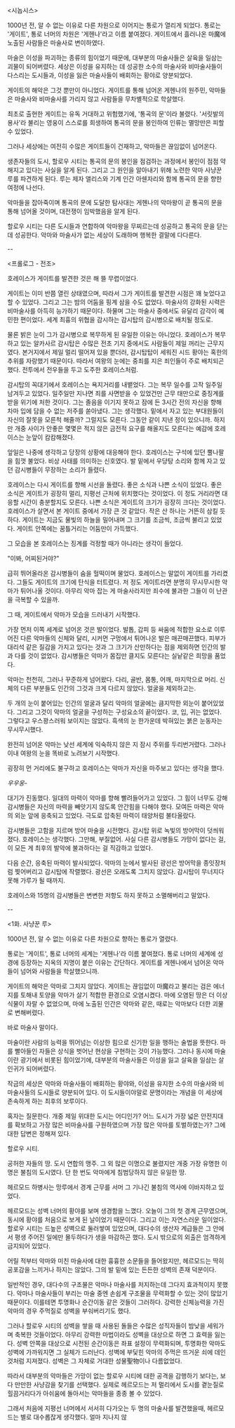 <시놉시스>

1000년 전, 알 수 없는 이유로 다른 차원으로 이어지는 통로가 열리게 되었다. 통로는 '게이트', 통로 너머의 차원은 '게헨나'라고 이름 붙여졌다. 게이트에서 흘러나온 마魔에 노출된 사람들은 마술사로 변이하였다.

마술은 이성을 파괴하는 종류의 힘이었기 때문에, 대부분의 마술사들은 살육을 일삼는 괴물이 되어버렸다. 세상은 이성을 유지하는 데 성공한 소수의 마술사와 비마술사들이 다스리는 도시들과, 이성을 잃은 마술사들이 배회하는 황야로 양분되었다.

게이트의 해악은 그것 뿐만이 아니었다. 게이트를 통해 넘어온 게헨나의 원주민, 악마들은 마술사와 비마술사를 가리지 않고 사람들을 무차별적으로 학살했다.

최초로 출현한 게이트는 유독 거대하고 위험했기에, '통곡의 문'이라 불렸다. '서릿발의 용사'라 불리는 영웅이 스스로를 희생하여 통곡의 문을 봉인하여 인류는 멸망만은 피할 수 있었다.

그러나 세상에는 여전히 수많은 게이트들이 건재하고, 악마들은 끊임없이 넘어온다.

생존자들의 도시, 할로우 시티는 통곡의 문의 봉인을 점검하는 과정에서 봉인이 점점 약해지고 있다는 사실을 알게 된다. 그리고 그 원인을 알아내기 위해 노련한 악마 사냥꾼 루를 파견하게 된다. 루는 제자 앨리스와 기계 인간 아쉔자리와 함께 통곡의 문을 향한 여정에 나선다.

악마들을 잡아죽이며 통곡의 문에 도달한 탐사대는 게헨나의 악마왕이 곧 통곡의 문을 통해 넘어올 것이며, 대전쟁이 임박했음을 알게 된다.

할로우 시티는 다른 도시들과 연합하여 악마왕을 무찌르는데 성공하고 통곡의 문을 닫는데 성공한다. 악마와 마술사가 없는 세상이 도래하며 행복한 결말에 다다른다.

--

<프롤로그 - 전조>

호레이스가 게이트를 발견한 것은 해 뜰 무렵이었다.

게이트는 이미 반쯤 열린 상태였으며, 따라서 그가 게이트를 발견한 시점은 꽤 늦었다고 할 수 있었다. 그리고 그는 밤의 어둠을 핑계 삼을 수도 없었다. 마술사의 강화된 시력은 비마술사를 아득히 능가하기 때문이다. 하물며 그는 마술사 중에서도 유달리 감각이 예민한 편이었다. 세계 최흉의 위협을 감시하는 감시탑의 감시병으로 배치될 정도로.

물론 밝은 눈이 그가 감시병으로 복무하게 된 유일한 이유는 아니었다. 호레이스가 복무하고 있는 알카사르 감시탑은 수많은 전초 기지 중에서도 사람들이 제일 꺼리는 근무지였다. 본거지에서 제일 멀리 떨어져 있을 뿐더러, 감시탑탑이 세워진 시드 황야는 혹한의 추위를 자랑했기 때문이다. 따라서 여왕의 눈에는 중죄를 지은 죄인들이 주로 배치되곤 했다. 전투에서 전우들을 두고 도주한 호레이스처럼.

감시탑의 꼭대기에서 호레이스는 욕지거리를 내뱉었다. 그는 복무 일수를 고작 일주일 남겨두고 있었다. 일주일만 지나면 죄를 사면받을 수 있었건만 근무 태만으로 중징계를 받을 위기에 처한 것이다. 그는 졸음을 이기지 못하고 잠에 든 3시간 전의 자신을 향해 차마 입에 담을 수 없는 저주를 쏟아냈다. 그는 생각했다. 밑에서 자고 있는 부대원들이 자신의 잘못을 모른척 해줄까? 그럴지도 모른다. 그동안 같이 지낸 정이 있으니까. 하지만 개중 사이가 안좋은 몇몇은 적지 않은 금전적 요구를 해올지도 모른다는 예감에 호레이스는 눈앞이 캄캄해졌다.

앞일은 나중에 생각하고 당장의 상황에 대응해야 한다. 호레이스는 구석에 있던 뿔나팔을 힘껏 불었다. 비상 사태를 의미하는 신호였다. 발 밑에서 우당탕 소리와 함께 자고 있던 감시병들이 무장하는 소리가 들렸다.

호레이스는 다시 게이트를 향해 시선을 돌렸다. 좋은 소식과 나쁜 소식이 있었다. 좋은 소식은 게이트가 굉장히 멀리, 지평선 근처에 위치했다는 것이었다. 이 정도 거리라면 대응할 시간이 충분할지도 모른다. 나쁜 소식은 게이트의 크기가 굉장히 크다는 것이었다. 호레이스가 살면서 본 게이트 중에서 가장 큰 것 같았다. 작은 산 하나는 거뜬히 삼킬 듯 하다. 게이트는 지금도 물빛의 하늘을 밀어내며 그 크기를 조금씩, 조금씩 불리고 있었다. 게이트 안쪽에는 꿈틀거리는 어둠만이 가득했다.

그 모습을 본 호레이스는 징계를 걱정할 때가 아니라는 생각이 들었다.

"이봐, 어찌된거야?"

급히 뛰어올라온 감시병들이 숨을 헐떡이며 물었다. 호레이스는 말없이 게이트를 가리켰다. 그들도 게이트의 크기에 탄식을 터트렸다. 저 정도 게이트라면 분명히 무시무시한 악마가 튀어나올 것이다. 아무리 악마 잡는 게 마술사라지만 죄수에 불과한 그들이 이 난관을 극복할 수 있을까.

그 때, 게이트에서 악마가 모습을 드러내기 시작했다.

가장 먼저 이쪽 세계로 넘어온 것은 발이었다. 발톱, 갑피 등 싸움에 적합한 요소로 이루어진 다른 악마들의 신체와 달리, 시커먼 구멍에서 튀어나온 발은 매끈매끈했다. 피부가 대리석 같은 질감을 가지고 있다는 것과 그 크기가 산만하다는 점을 제외하면 인간의 발과 다를 것이 없었다. 감시병들은 악마가 몸집만 클지도 모른다는 실낱같은 희망을 품었다.

악마는 천천히, 그러나 꾸준하게 넘어왔다. 다리, 골반, 몸통, 어깨, 마지막으로 머리. 신체의 다른 부분들도 인간의 그것과 크게 다르지 않았다. 얼굴을 제외하고는.

두 개의 눈이 붙어있는 인간의 얼굴과 달리 악마의 얼굴에는 큼지막한 외눈이 붙어있었다. 그리고 그것이 악마의 얼굴을 구성하는 구성요소의 끝이었다. 코, 입, 귀는 없었다. 그렇다고 우스꽝스러워 보이지는 않았다. 흑색의 눈 한가운데 박혀있는 붉은 눈동자는 무시무시했다.

완전히 넘어온 악마는 낮선 세계에 익숙하지 않은 지 잠시 주위를 두리번거렸다. 그러나 이내 여왕의 눈을 똑바로 노려보기 시작했다.

굉장히 먼 거리에도 불구하고 호레이스는 악마가 자신을 마주보고 있다는 생각을 했다.

_우우웅-_

대기가 진동했다. 일대의 마력이 악마를 향해 빨려들어가고 있었다. 그 힘이 너무도 강해 감시병들은 자신의 마력을 빼앗기지 않도록 안간힘을 다해야 했다. 모여든 마력은 악마의 외눈 앞에 응축되고 있었다. 극도로 압축된 마력이 태양처럼 불타올랐다.

감시병들은 고함을 지르며 방어 마술을 시전했다. 감시탑 위로 녹빛의 방어막이 덧씌워졌다. 호레이스는 생각했다. 그만해, 부질없어. 사실 다른 감시병들도 가망이 없다는 걸, 이 모든 게 최후의 발악에 불과하다는 걸 직감하고 있었다.

다음 순간, 응축된 마력이 발사되었다. 악마의 눈에서 발사된 광선은 방어막을 종잇장처럼 찢어버리고 감시탑에 작렬했다. 광선은 오래도록 그치지 않았다. 감시탑이 무너지다 못해 가루가 될 때까지.

호레이스와 15명의 감시병들은 변변한 저항도 하지 못하고 소멸해버리고 말았다.

--

<1화. 사냥꾼 루>

1000년 전, 알 수 없는 이유로 다른 차원으로 향하는 통로가 열렸다.

통로는 '게이트', 통로 너머의 세계는 '게헨나'라 이름 붙여졌다. 통로 너머의 세계에 성경에 등장하는 지옥의 지명이 붙은 이유는 간단하다. 게이트를 게헨나에서 넘어온 악마들이 넘어와 사람들을 학살했으니까.

게이트의 해악은 악마로 그치지 않았다. 게이트는 끊임없이 마魔라고 불리는 검은 에너지를 토해내 토양을 악마가 살기 적합한 환경으로 오염시켰다. 마에 오염된 땅은 더 이상 식물이 자랄 수 없었으며, 마에 노출된 인간은 악마와 같은, 때로는 악마보다 더한 괴물로 변해버렸다.

바로 마술사 말이다.

마술이란 사람의 능력을 뛰어넘는 이상한 힘으로 신기한 일을 행하는 술법을 뜻한다. 마를 빨아들인 자들은 상식을 벗어난 현상을 구현하는 것이 가능했다. 그러나 동시에 마술이란 광기에서 비롯된 힘이었기에, 대부분의 마술사들은 이성을 잃고 살육을 일삼는 살인귀가 되어버렸다.

작금의 세상은 악마와 마술사들이 배회하는 황야와, 이성을 유지한 소수의 마술사와 비마술사들의 도시들로 양분되어 있다. 이 도시들이야말로 문명이라는 개념을 이 세상에 존속하게 하는 최후의 보루이다.

혹자는 질문한다. 개중 제일 위대한 도시는 어디인가? 어느 도시가 가장 넓은 안전지대를 확보하고 가장 많은 비마술사를 구원하였으며 가장 많은 악마를 토벌하였는가? 그에 대한 답변은 정해져 있다.

할로우 시티.

공허한 자들의 땅. 도시 연합의 맹주. 그 외 많은 이명으로 불렸지만 개중 가장 유명한 이명은 불침의 도시였다. 단 한 번도 악마에게 침범당하지 않은 유일한 땅.

헤르모드 하병사는 망루에서 경계 근무를 서머 그 기나긴 불침의 역사에 이바지하고 있었다.

헤르모드는 성벽 너머의 황야를 보며 생경함을 느꼈다. 오늘이 그의 첫 경계 근무였으며, 동시에 황야를 처음으로 보게 된 날이었기 때문이다. 그리고 이는 자연스러운 일이었다. 할로우 시티는 드높은 성벽으로 둘러쌓여 있었으며, 대다수의 생산자 계급들은 그 안에서 평생 주어진 일에만 몰두하다가 생을 마감하곤 했다. 도시 밖으로의 외출은 엄격하게 금지되어 있었다.

어릴 적부터 악마와 미친 마술사에 대한 흉흉한 소문들을 들어왔지만, 헤르모드는 딱히 공포감을 느끼거나 하지는 않았다. 그의 발 밑에 있는 든든한 성벽의 존재 덕분이다.

일반적인 경우, 대다수의 구조물은 악마나 마술사를 저지하는데 그다지 효과적이지 못했다. 악마나 마술사들이 부리는 마술 중엔 손쉽게 구조물을 무력화할 수 있는 것이 많았기 때문이다. 이를테면 투명화나 순간이동 같은 것들이 그러하다. 강력한 신체능력을 가진 악마의 경우 주먹질로 성벽을 부숴버리기도 했다.

그러나 할로우 시티의 성벽을 쌓을 때 사용된 돌들은 수많은 성직자들이 밤낮을 세워가며 축복한 것들이었다. 아무리 강력한 마법이라도 성벽을 대상으로 하면 그 효력을 잃는다. 성벽 안쪽을 대상으로 시전된 순간이동은 좌표 설정이 무력화되며, 투명화한 악마도 성벽에 가까워지면 그 실체가 드러난다. 성벽에 부딫힌 악마의 주먹은 뜨거운 쇠에 데인 것처럼 지져졌다. 성벽은 그 자체로 거대한 성물聖物이나 다름없었다.

따라서 대부분의 악마들은 가망이 없는 할로우 시티에 대한 공격을 감행하기 보다는, 보다 만만한 사냥감을 찾기를 선택했다. 실제로 헤르모드는 저 멀리에서 도시를 곁눈질로 힐끔거리다가 아쉬움에 돌아서는 악마들을 종종 볼 수 있었다.

그래서 처음에 지평선 너머에서 서서히 다가오는 두 명의 마술사를 발견했을때, 헤르모드는 별로 대수롭잖게 생각했다. 얼마 지나지 않
